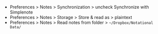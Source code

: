 - Preferences > Notes > Synchronization > uncheck Synchronize with Simplenote
- Preferences > Notes > Storage > Store & read as > plaintext
- Preferences > Notes > Read notes from folder > `~/Dropbox/Notational Data/`
